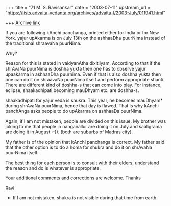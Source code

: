 +++
title = "71 M. S. Ravisankar"
date = "2003-07-11"
upstream_url = "https://lists.advaita-vedanta.org/archives/advaita-l/2003-July/011941.html"

+++
[Archive link](https://lists.advaita-vedanta.org/archives/advaita-l/2003-July/011941.html)

If you are following kAnchi panchanga, printed either for India or for New
York. yajur upAkarma is on July 13th on the ashhaaDha puurNima instead of
the traditional shraavaNa puurNima.

Why?

Reason for this is stated in  vaidyanAtha dixitiiyam. According to that if
the shrAvaNa puurNima is doshha yukta then one has to observe yajur
upaakarma in  ashhaaDha puurnima. Even if that is also doshha yukta then one
can do it on shraavaNa puurNima itself  and perform appropriate shanti.
There are different kind of doshha-s that can come into play. For instance,
eclipse, shaakadhipati becoming mauDhyam etc. are doshha-s.

shaakadhipati for yajur veda is shukra. This year, he becomes mauDhyam*
during shrAvaNa puurNima, hence that day is flawed.  That is why kAnchi
panchAnga asks people to do upAkarma on ashhaaDa puurNima.

Again, if I am not mistaken, people are divided on this issue. My brother
was joking to me that people in nanganallur are doing it on July and
saaligrama are doing it in August :-)). (both are suburbs  of Madras city).

My father is of the opinion that kAnchi panchanga is correct. My father said
that the other option is to do a homa for shukra and do it on shrAvaNa
puurNima itself.

The best thing for each person is to consult with their elders, understand
the reason and do is whatever is appropriate.


Your additional comments and corrections are welcome.
Thanks

Ravi

* If I am not mistaken, shukra is not visible during that time from earth.

